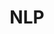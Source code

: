 ---
title: NLP
description: A description of this category
image:

# Badge style
style:
    background: "#2a9d8f"
    color: "#fff"
---